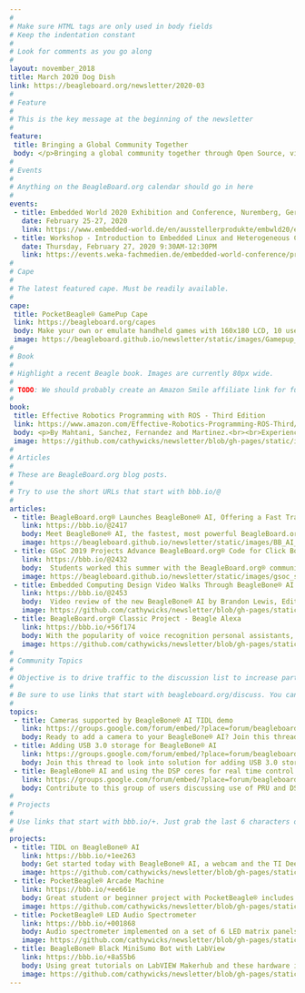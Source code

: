 ```yaml
---
# 
# Make sure HTML tags are only used in body fields
# Keep the indentation constant
# 
# Look for comments as you go along
#
layout: november_2018
title: March 2020 Dog Dish
link: https://beagleboard.org/newsletter/2020-03
#
# Feature
#
# This is the key message at the beginning of the newsletter
#
feature:
 title: Bringing a Global Community Together
 body: </p>Bringing a global community together through Open Source, virtually sharing ideas and growing community, is what BeagleBoard.org has been doing for over a decade.  Now more than ever the world needs to share resources and develop solutions to challenges common across the globe.  By being an educational community, our membership has access to creative solutions and lead in collaboration.  We join with other open source community initiatives such as <a href="https://www.chaibio.com/coronavirus">CHAI</a>, <a href="https://app.jogl.io/project/118">OpenCovid19Initiative</a>, and <a href="https://hackaday.com/2020/03/12/ultimate-medical-hackathon-how-fast-can-we-design-and-deploy-an-open-source-ventilator/">Hackaday</a> in finding solutions to help with COVID-19.  Join us in making the world a better place through open source. <br>&mdash;<strong>Christine Long</strong>, <em>Executive Director</em></p>
#
# Events
#
# Anything on the BeagleBoard.org calendar should go in here
#
events:
 - title: Embedded World 2020 Exhibition and Conference, Nuremberg, Germany
   date: February 25-27, 2020 
   link: https://www.embedded-world.de/en/ausstellerprodukte/embwld20/exhibitor-47280394/beagleboard-org-foundation
 - title: Workshop - Introduction to Embedded Linux and Heterogeneous Computing Using BeagleBone AI at Embedded World 2020, Nuremberg, Germany (Class 3.4)
   date: Thursday, February 27, 2020 9:30AM-12:30PM
   link: https://events.weka-fachmedien.de/embedded-world-conference/program/
#
# Cape
#
# The latest featured cape. Must be readily available.
#
cape:
 title: PocketBeagle® GamePup Cape
 link: https://beagleboard.org/capes
 body: Make your own or emulate handheld games with 160x180 LCD, 10 user programmable buttons, buzzer, LiPo support and more.
 image: https://beagleboard.github.io/newsletter/static/images/Gamepup_80px.jpg
#
# Book
#
# Highlight a recent Beagle book. Images are currently 80px wide.
# 
# TODO: We should probably create an Amazon Smile affiliate link for future books.
#
book:
 title: Effective Robotics Programming with ROS - Third Edition
 link: https://www.amazon.com/Effective-Robotics-Programming-ROS-Third/dp/1786463652
 body: <p>By Mahtani, Sanchez, Fernandez and Martinez.<br><br>Experienced or beginner, this comprehensive book will help you find your way through the ROS framework and build great robots! </p>
 image: https://github.com/cathywicks/newsletter/blob/gh-pages/static/images/ROSbookx80.jpg
#
# Articles
#
# These are BeagleBoard.org blog posts.
#
# Try to use the short URLs that start with bbb.io/@
#
articles:
 - title: BeagleBoard.org® Launches BeagleBone® AI, Offering a Fast Track to Getting Started with Artificial Intelligence
   link: https://bbb.io/@2417
   body: Meet BeagleBone® AI, the fastest, most powerful BeagleBoard.org® low cost board yet and the answer to the community’s request to see the next major advancement in the BeagleBone® family
   image: https://beagleboard.github.io/newsletter/static/images/BB_AI_BeautyAngle_280px.jpg
 - title: GSoC 2019 Projects Advance BeagleBoard.org® Code for Click Boards, PRU and Xen Hypervisor
   link: https://bbb.io/@2432
   body:  Students worked this summer with the BeagleBoard.org® community and through Google Summer of Code, contributing projects that will help both new and advanced developers ranging from adding new click boards to programming PRUs to Xen hypervisor. 
   image: https://beagleboard.github.io/newsletter/static/images/gsoc_social_280px.jpg
 - title: Embedded Computing Design Video Walks Through BeagleBone® AI
   link: https://bbb.io/@2453
   body:  Video review of the new BeagleBone® AI by Brandon Lewis, Editor-in-Chief of Embedded Computing Design and expert in development boards.  Walk through the features and benefits for AI projects.
   image: https://github.com/cathywicks/newsletter/blob/gh-pages/static/images/BBAI_vidx280.png
 - title: BeagleBoard.org® Classic Project - Beagle Alexa
   link: https://bbb.io/+56f174
   body: With the popularity of voice recognition personal assistants, this community member creates his own personalized Alexa-style IoT platform with BeagleBone® and provides great instructions to build your own.
   image: https://github.com/cathywicks/newsletter/blob/gh-pages/static/images/beaglealexa280px.jpg
#
# Community Topics
#
# Objective is to drive traffic to the discussion list to increase participation.
#
# Be sure to use links that start with beagleboard.org/discuss. You can grab the links from there.
#
topics:
 - title: Cameras supported by BeagleBone® AI TIDL demo
   link: https://groups.google.com/forum/embed/?place=forum/beagleboard&showsearch=true&showpopout=true&showtabs=false&hideforumtitle=true&parenturl=https%3A%2F%2Fbeagleboard.org%2Fdiscuss#!category-topic/beagleboard/newbies/4SBk_JBiKQQ
   body: Ready to add a camera to your BeagleBone® AI? Join this thread for tips from other users.
 - title: Adding USB 3.0 storage for BeagleBone® AI
   link: https://groups.google.com/forum/embed/?place=forum/beagleboard&showsearch=true&showpopout=true&showtabs=false&hideforumtitle=true&parenturl=https%3A%2F%2Fbeagleboard.org%2Fdiscuss#!category-topic/beagleboard/beaglebone-ai/4mEiIqqUMYo
   body: Join this thread to look into solution for adding USB 3.0 storage in a NAS-style enclosure.
 - title: BeagleBone® AI and using the DSP cores for real time control
   link: https://groups.google.com/forum/embed/?place=forum/beagleboard&showsearch=true&showpopout=true&showtabs=false&hideforumtitle=true&parenturl=https%3A%2F%2Fbeagleboard.org%2Fdiscuss#!category-topic/beagleboard/beaglebone-ai/sJ2Kd65DhwQ
   body: Contribute to this group of users discussing use of PRU and DSP  for real-time
#
# Projects
#
# Use links that start with bbb.io/+. Just grab the last 6 characters of the project URL to put at the end.
#
projects:
 - title: TIDL on BeagleBone® AI
   link: https://bbb.io/+1ee263
   body: Get started today with BeagleBone® AI, a webcam and the TI Deep Learning Library. Project includes instructions, code and a detailed video tutorial. 
   image: https://github.com/cathywicks/newsletter/blob/gh-pages/static/images/tidl270px.jpg
 - title: PocketBeagle® Arcade Machine
   link: https://bbb.io/+ee661e
   body: Great student or beginner project with PocketBeagle® includes all instructions and fritzing diagram to build multi-game machine
   image: https://github.com/cathywicks/newsletter/blob/gh-pages/static/images/arcade270px.jpg
 - title: PocketBeagle® LED Audio Spectrometer
   link: https://bbb.io/+001868
   body: Audio spectrometer implemented on a set of 6 LED matrix panels using PocketScroller and Falcon player.
   image: https://github.com/cathywicks/newsletter/blob/gh-pages/static/images/spectro270.jpg
 - title: BeagleBone® Black MiniSumo Bot with LabView
   link: https://bbb.io/+8a55b6
   body: Using great tutorials on LabVIEW Makerhub and these hardware instructions your sumobot is ready for the ring.
   image: https://github.com/cathywicks/newsletter/blob/gh-pages/static/images/sumobot270.jpg
---
```




